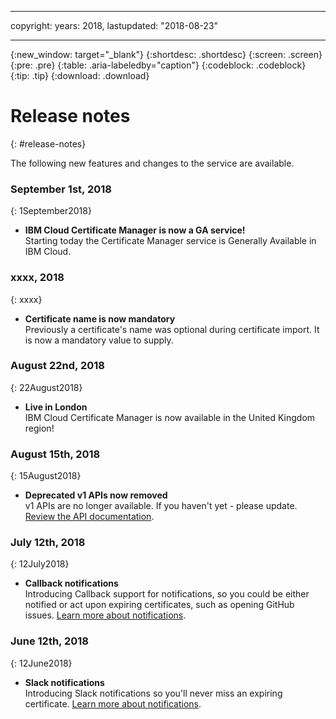 
---
copyright:
  years: 2018,
lastupdated: "2018-08-23"

---

{:new_window: target="_blank"}
{:shortdesc: .shortdesc}
{:screen: .screen}
{:pre: .pre}
{:table: .aria-labeledby="caption"}
{:codeblock: .codeblock}
{:tip: .tip}
{:download: .download}

# Release notes
{: #release-notes}

The following new features and changes to the service are available.

<!hidden>
### September 1st, 2018
{: 1September2018}

- **IBM Cloud Certificate Manager is now a GA service!**  
  Starting today the Certificate Manager service is Generally Available in IBM Cloud.

### xxxx, 2018
{: xxxx}

- **Certificate name is now mandatory**  
  Previously a certificate's name was optional during certificate import. It is now a mandatory value to supply.
</hidden>

### August 22nd, 2018
{: 22August2018}

- **Live in London**  
  IBM Cloud Certificate Manager is now available in the United Kingdom region!

### August 15th, 2018
{: 15August2018}

- **Deprecated v1 APIs now removed**  
  v1 APIs are no longer available. If you haven't yet - please update. [Review the API documentation](https://console.bluemix.net/apidocs/).

### July 12th, 2018
{: 12July2018}

- **Callback notifications**  
  Introducing Callback support for notifications, so you could be either notified or act upon expiring certificates, such as opening GitHub issues. [Learn more about notifications](notifications-dashboard.html).

### June 12th, 2018
{: 12June2018}

- **Slack notifications**  
  Introducing Slack notifications so you'll never miss an expiring certificate. [Learn more about notifications](notifications-dashboard.html).

